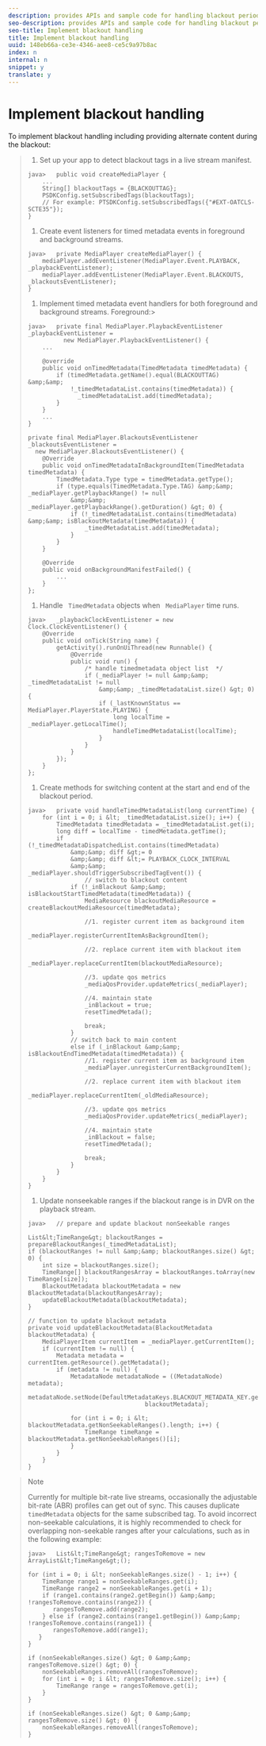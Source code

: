 ```yaml
---
description: provides APIs and sample code for handling blackout periods.
seo-description: provides APIs and sample code for handling blackout periods.
seo-title: Implement blackout handling
title: Implement blackout handling
uuid: 148eb66a-ce3e-4346-aee8-ce5c9a97b8ac
index: n
internal: n
snippet: y
translate: y
---
```


# Implement blackout handling

To implement blackout handling including providing alternate content during the blackout:

>1. Set up your app to detect blackout tags in a live stream manifest.
>
>   ```
>   java>   public void createMediaPlayer { 
>       ... 
>       String[] blackoutTags = {BLACKOUTTAG}; 
>       PSDKConfig.setSubscribedTags(blackoutTags); 
>       // For example: PTSDKConfig.setSubscribedTags({"#EXT-OATCLS-SCTE35"}); 
>   }
>   ```
>
>1. Create event listeners for timed metadata events in foreground and background streams.
>
>   ```
>   java>   private MediaPlayer createMediaPlayer() { 
>       mediaPlayer.addEventListener(MediaPlayer.Event.PLAYBACK, _playbackEventListener); 
>       mediaPlayer.addEventListener(MediaPlayer.Event.BLACKOUTS, _blackoutsEventListener); 
>   }
>   ```
>
>1. Implement timed metadata event handlers for both foreground and background streams.
>   Foreground:>
>   ```
>   java>   private final MediaPlayer.PlaybackEventListener _playbackEventListener =  
>             new MediaPlayer.PlaybackEventListener() { 
>       ... 
>    
>       @override 
>       public void onTimedMetadata(TimedMetadata timedMetadata) { 
>           if (timedMetadata.getName().equal(BLACKOUTTAG) &amp;&amp;  
>               !_timedMetadataList.contains(timedMetadata)) { 
>                 _timedMetadataList.add(timedMetadata); 
>           } 
>       } 
>       ... 
>   } 
>     
>   private final MediaPlayer.BlackoutsEventListener _blackoutsEventListener =  
>     new MediaPlayer.BlackoutsEventListener() { 
>       @Override 
>       public void onTimedMetadataInBackgroundItem(TimedMetadata timedMetadata) { 
>           TimedMetadata.Type type = timedMetadata.getType(); 
>           if (type.equals(TimedMetadata.Type.TAG) &amp;&amp; _mediaPlayer.getPlaybackRange() != null  
>               &amp;&amp; _mediaPlayer.getPlaybackRange().getDuration() &gt; 0) { 
>               if (!_timedMetadataList.contains(timedMetadata) &amp;&amp; isBlackoutMetadata(timedMetadata)) { 
>                   _timedMetadataList.add(timedMetadata); 
>               } 
>           } 
>       } 
>    
>       @Override 
>       public void onBackgroundManifestFailed() { 
>           ... 
>       } 
>   }; 
>   
>   ```
>
>1. Handle ` TimedMetadata` objects when ` MediaPlayer` time runs.
>
>   ```
>   java>   _playbackClockEventListener = new Clock.ClockEventListener() { 
>       @Override 
>       public void onTick(String name) { 
>           getActivity().runOnUiThread(new Runnable() { 
>               @Override 
>               public void run() { 
>                   /* handle timedmetadata object list  */ 
>                   if (_mediaPlayer != null &amp;&amp; _timedMetadataList != null  
>                       &amp;&amp; _timedMetadataList.size() &gt; 0) { 
>                       if (_lastKnownStatus == MediaPlayer.PlayerState.PLAYING) { 
>                           long localTime = _mediaPlayer.getLocalTime(); 
>                           handleTimedMetadataList(localTime);      
>                       } 
>                   } 
>               }                        
>           }); 
>       } 
>   };
>   ```
>
>1. Create methods for switching content at the start and end of the blackout period.
>
>   ```
>   java>   private void handleTimedMetadataList(long currentTime) { 
>       for (int i = 0; i &lt; _timedMetadataList.size(); i++) { 
>           TimedMetadata timedMetadata = _timedMetadataList.get(i); 
>           long diff = localTime - timedMetadata.getTime(); 
>           if (!_timedMetadataDispatchedList.contains(timedMetadata) 
>               &amp;&amp; diff &gt;= 0 
>               &amp;&amp; diff &lt;= PLAYBACK_CLOCK_INTERVAL 
>               &amp;&amp; _mediaPlayer.shouldTriggerSubscribedTagEvent()) { 
>                   // switch to blackout content 
>               if (!_inBlackout &amp;&amp; isBlackoutStartTimedMetadata(timedMetadata)) { 
>                   MediaResource blackoutMediaResource = createBlackoutMediaResource(timedMetadata); 
>                         
>                   //1. register current item as background item 
>                   _mediaPlayer.registerCurrentItemAsBackgroundItem(); 
>     
>                   //2. replace current item with blackout item 
>                   _mediaPlayer.replaceCurrentItem(blackoutMediaResource); 
>     
>                   //3. update qos metrics 
>                   _mediaQosProvider.updateMetrics(_mediaPlayer); 
>     
>                   //4. maintain state 
>                   _inBlackout = true; 
>                   resetTimedMetada(); 
>     
>                   break; 
>               } 
>               // switch back to main content 
>               else if (_inBlackout &amp;&amp; isBlackoutEndTimedMetadata(timedMetadata)) { 
>                   //1. register current item as background item 
>                   _mediaPlayer.unregisterCurrentBackgroundItem(); 
>     
>                   //2. replace current item with blackout item 
>                   _mediaPlayer.replaceCurrentItem(_oldMediaResource); 
>     
>                   //3. update qos metrics 
>                   _mediaQosProvider.updateMetrics(_mediaPlayer); 
>     
>                   //4. maintain state 
>                   _inBlackout = false; 
>                   resetTimedMetada(); 
>     
>                   break; 
>               } 
>           } 
>       } 
>   }
>   ```
>
>1. Update nonseekable ranges if the blackout range is in DVR on the playback stream.
>
>   ```
>   java>   // prepare and update blackout nonSeekable ranges 
>     
>   List&lt;TimeRange&gt; blackoutRanges = prepareBlackoutRanges(_timedMetadataList); 
>   if (blackoutRanges != null &amp;&amp; blackoutRanges.size() &gt; 0) { 
>       int size = blackoutRanges.size(); 
>       TimeRange[] blackoutRangesArray = blackoutRanges.toArray(new TimeRange[size]); 
>       BlackoutMetadata blackoutMetadata = new BlackoutMetadata(blackoutRangesArray); 
>       updateBlackoutMetadata(blackoutMetadata); 
>   } 
>     
>   // function to update blackout metadata 
>   private void updateBlackoutMetadata(BlackoutMetadata blackoutMetadata) { 
>       MediaPlayerItem currentItem = _mediaPlayer.getCurrentItem(); 
>       if (currentItem != null) { 
>           Metadata metadata = currentItem.getResource().getMetadata(); 
>           if (metadata != null) { 
>               MetadataNode metadataNode = ((MetadataNode) metadata); 
>               metadataNode.setNode(DefaultMetadataKeys.BLACKOUT_METADATA_KEY.getValue(),  
>                                    blackoutMetadata); 
>     
>               for (int i = 0; i &lt; blackoutMetadata.getNonSeekableRanges().length; i++) { 
>                   TimeRange timeRange = blackoutMetadata.getNonSeekableRanges()[i]; 
>               } 
>           } 
>       } 
>   }
>   ```

>   >[!NOTE]
>   >
>   >Currently for multiple bit-rate live streams, occasionally the adjustable bit-rate (ABR) profiles can get out of sync. This causes duplicate ` timedMetadata` objects for the same subscribed tag. To avoid incorrect non-seekable calculations, it is highly recommended to check for overlapping non-seekable ranges after your calculations, such as in the following example: 
>
>   ```
>   java>   List&lt;TimeRange&gt; rangesToRemove = new ArrayList&lt;TimeRange&gt;(); 
>     
>   for (int i = 0; i &lt; nonSeekableRanges.size() - 1; i++) { 
>       TimeRange range1 = nonSeekableRanges.get(i); 
>       TimeRange range2 = nonSeekableRanges.get(i + 1); 
>       if (range1.contains(range2.getBegin()) &amp;&amp; !rangesToRemove.contains(range2)) { 
>          rangesToRemove.add(range2); 
>       } else if (range2.contains(range1.getBegin()) &amp;&amp; !rangesToRemove.contains(range1)) { 
>          rangesToRemove.add(range1); 
>      } 
>   } 
>       
>   if (nonSeekableRanges.size() &gt; 0 &amp;&amp; rangesToRemove.size() &gt; 0) { 
>       nonSeekableRanges.removeAll(rangesToRemove); 
>       for (int i = 0; i &lt; rangesToRemove.size(); i++) { 
>           TimeRange range = rangesToRemove.get(i); 
>       } 
>   } 
>     
>   if (nonSeekableRanges.size() &gt; 0 &amp;&amp; rangesToRemove.size() &gt; 0) { 
>       nonSeekableRanges.removeAll(rangesToRemove); 
>   }
>   ```
>
